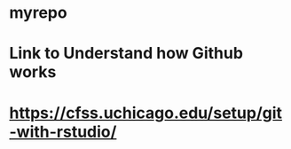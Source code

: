 # myrepo

# Link to Understand how Github works

# https://cfss.uchicago.edu/setup/git-with-rstudio/
